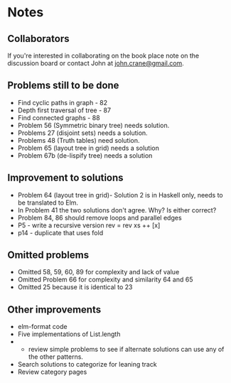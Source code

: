 # Notes 

## Collaborators
If you're interested in collaborating on the book place note on the discussion board or contact John at john.crane@gmail.com.

## Problems still to be done
* Find cyclic paths in graph - 82
* Depth first traversal of tree - 87
* Find connected graphs - 88 
* Problem 56 (Symmetric binary tree) needs solution. 
* Problems 27 (disjoint sets) needs a solution. 
* Problems 48 (Truth tables) need solution.
* Problem 65 (layout tree in grid) needs a solution
* Problem 67b (de-lispify tree) needs a solution

## Improvement to solutions
* Problem 64 (layout tree in grid)- Solution 2 is in Haskell only, needs to be translated to Elm. 
* In Problem 41 the two solutions don't agree. Why? Is either correct?
* Problem 84, 86 should remove loops and parallel edges
* P5 - write a recursive version
 rev = rev xs ++ [x]
* p14 - duplicate that uses fold

## Omitted problems
* Omitted 58, 59, 60, 89 for complexity and lack of value
* Omitted Problem 66 for complexity and similarity 64 and 65
* Omitted 25 because it is identical to 23

## Other improvements
* elm-format code
* Five implementations of List.length
* * review simple problems to see if alternate solutions can use any of the other patterns.
* Search solutions to categorize for leaning track
* Review category pages